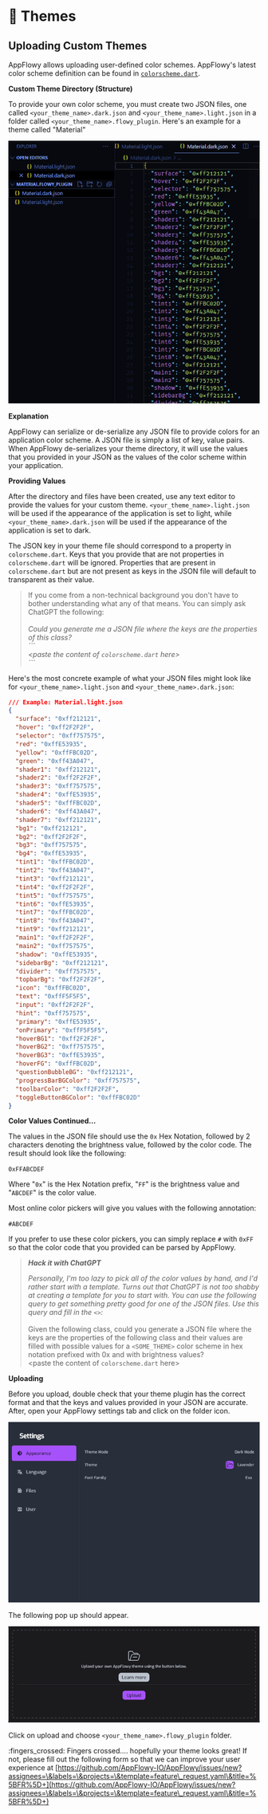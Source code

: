 # 🎨 Themes

## Uploading Custom Themes

AppFlowy allows uploading user-defined color schemes. AppFlowy's latest color scheme definition can be found in [`colorscheme.dart`](https://github.com/AppFlowy-IO/AppFlowy/blob/main/frontend/appflowy\_flutter/packages/flowy\_infra/lib/colorscheme/colorscheme.dart).

**Custom Theme Directory (Structure)**

To provide your own color scheme, you must create two JSON files, one called `<your_theme_name>.dark.json` and `<your_theme_name>.light.json` in a folder called `<your_theme_name>.flowy_plugin`. Here's an example for a theme called "Material"

<img src="../.gitbook/assets/image (1) (2).png" alt="" data-size="original">

**Explanation**

AppFlowy can serialize or de-serialize any JSON file to provide colors for an application color scheme. A JSON file is simply a list of key, value pairs. When AppFlowy de-serializes your theme directory, it will use the values that you provided in your JSON as the values of the color scheme within your application.

**Providing Values**

After the directory and files have been created, use any text editor to provide the values for your custom theme. `<your_theme_name>.light.json` will be used if the appearance of the application is set to light, while `<your_theme_name>.dark.json` will be used if the appearance of the application is set to dark.

The JSON key in your theme file should correspond to a property in `colorscheme.dart`. Keys that you provide that are not properties in `colorscheme.dart` will be ignored. Properties that are present in `colorscheme.dart` but are not present as keys in the JSON file will default to transparent as their value.

> If you come from a non-technical background you don't have to bother understanding what any of that means. You can simply ask ChatGPT the following:\
> \
> _Could you generate me a JSON file where the keys are the properties of this class?_\
> _\`\`\`_\
> _\<paste the content of `colorscheme.dart` here>_\
> _\`\`\`_

Here's the most concrete example of what your JSON files might look like for `<your_theme_name>.light.json` and `<your_theme_name>.dark.json`:

```json
/// Example: Material.light.json 
{
  "surface": "0xff212121",
  "hover": "0xff2F2F2F",
  "selector": "0xff757575",
  "red": "0xffE53935",
  "yellow": "0xffFBC02D",
  "green": "0xff43A047",
  "shader1": "0xff212121",
  "shader2": "0xff2F2F2F",
  "shader3": "0xff757575",
  "shader4": "0xffE53935",
  "shader5": "0xffFBC02D",
  "shader6": "0xff43A047",
  "shader7": "0xff212121",
  "bg1": "0xff212121",
  "bg2": "0xff2F2F2F",
  "bg3": "0xff757575",
  "bg4": "0xffE53935",
  "tint1": "0xffFBC02D",
  "tint2": "0xff43A047",
  "tint3": "0xff212121",
  "tint4": "0xff2F2F2F",
  "tint5": "0xff757575",
  "tint6": "0xffE53935",
  "tint7": "0xffFBC02D",
  "tint8": "0xff43A047",
  "tint9": "0xff212121",
  "main1": "0xff2F2F2F",
  "main2": "0xff757575",
  "shadow": "0xffE53935",
  "sidebarBg": "0xff212121",
  "divider": "0xff757575",
  "topbarBg": "0xff2F2F2F",
  "icon": "0xffFBC02D",
  "text": "0xffF5F5F5",
  "input": "0xff2F2F2F",
  "hint": "0xff757575",
  "primary": "0xffE53935",
  "onPrimary": "0xffF5F5F5",
  "hoverBG1": "0xff2F2F2F",
  "hoverBG2": "0xff757575",
  "hoverBG3": "0xffE53935",
  "hoverFG": "0xffFBC02D",
  "questionBubbleBG": "0xff212121",
  "progressBarBGColor": "0xff757575",
  "toolbarColor": "0xff2F2F2F",
  "toggleButtonBGColor": "0xffFBC02D"
}
```

**Color Values Continued...**

The values in the JSON file should use the `0x` Hex Notation, followed by 2 characters denoting the brightness value, followed by the color code. The result should look like the following:

`0xFFABCDEF`

Where "`0x`" is the Hex Notation prefix, "`FF`" is the brightness value and "`ABCDEF`" is the color value.&#x20;

Most online color pickers will give you values with the following annotation:

`#ABCDEF`&#x20;

If you prefer to use these color pickers, you can simply replace `#` with `0xFF` so that the color code that you provided can be parsed by AppFlowy.

> _**Hack it with ChatGPT**_
>
> _Personally, I'm too lazy to pick all of the color values by hand, and I'd rather start with a template. Turns out that ChatGPT is not too shabby at creating a template for you to start with. You can use the following query to get something pretty good for one of the JSON files. Use this query and fill in the `<>`:_\
> \
> Given the following class, could you generate a JSON file where the keys are the properties of the following class and their values are filled with possible values for a `<SOME_THEME>` color scheme in hex notation prefixed with 0x and with brightness values?\
> \<paste the content of `colorscheme.dart` here>

**Uploading**

Before you upload, double check that your theme plugin has the correct format and that the keys and values provided in your JSON are accurate. After, open your AppFlowy settings tab and click on the folder icon.

![](<../.gitbook/assets/image (5) (3).png>)

The following pop up should appear.

![](<../.gitbook/assets/image (2) (2).png>)

Click on upload and choose `<your_theme_name>.flowy_plugin` folder.

:fingers\_crossed: Fingers crossed.... hopefully your theme looks great! If not, please fill out the following form so that we can improve your user experience at [https://github.com/AppFlowy-IO/AppFlowy/issues/new?assignees=\&labels=\&projects=\&template=feature\_request.yaml\&title=%5BFR%5D+](https://github.com/AppFlowy-IO/AppFlowy/issues/new?assignees=\&labels=\&projects=\&template=feature\_request.yaml\&title=%5BFR%5D+)

